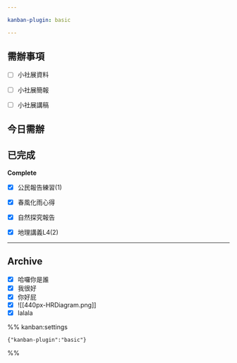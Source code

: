 ```yaml
---

kanban-plugin: basic

---
```


## 需辦事項

- [ ] 小社展資料
- [ ] 小社展簡報
- [ ] 小社展講稿


## 今日需辦



## 已完成

**Complete**
- [x] 公民報告練習(1)
- [x] 春風化雨心得
- [x] 自然探究報告
- [x] 地理講義L4(2)


***

## Archive

- [x] 哈囉你是誰
- [x] 我很好
- [x] 你好屁
- [x] ![[440px-HRDiagram.png]]
- [x] lalala

%% kanban:settings
```
{"kanban-plugin":"basic"}
```
%%